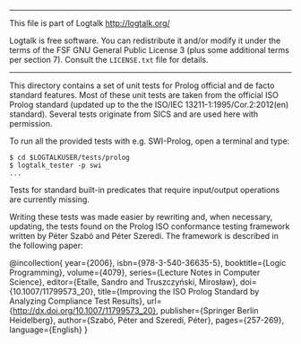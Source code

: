 ________________________________________________________________________

This file is part of Logtalk <http://logtalk.org/>  

Logtalk is free software. You can redistribute it and/or modify it under
the terms of the FSF GNU General Public License 3  (plus some additional
terms per section 7).        Consult the `LICENSE.txt` file for details.
________________________________________________________________________


This directory contains a set of unit tests for Prolog official and de facto
standard features. Most of these unit tests are taken from the official ISO
Prolog standard (updated up to the the ISO/IEC 13211-1:1995/Cor.2:2012(en)
standard). Several tests originate from SICS and are used here with permission.

To run all the provided tests with e.g. SWI-Prolog, open a terminal and type:

	$ cd $LOGTALKUSER/tests/prolog
	$ logtalk_tester -p swi
	...

Tests for standard built-in predicates that require input/output operations
are currently missing.

Writing these tests was made easier by rewriting and, when necessary, updating,
the tests found on the Prolog ISO conformance testing framework written by
Péter Szabó and Péter Szeredi. The framework is described in the following
paper:

@incollection{
	year={2006},
	isbn={978-3-540-36635-5},
	booktitle={Logic Programming},
	volume={4079},
	series={Lecture Notes in Computer Science},
	editor={Etalle, Sandro and Truszczyński, Mirosław},
	doi={10.1007/11799573_20},
	title={Improving the ISO Prolog Standard by Analyzing Compliance Test Results},
	url={http://dx.doi.org/10.1007/11799573_20},
	publisher={Springer Berlin Heidelberg},
	author={Szabó, Péter and Szeredi, Péter},
	pages={257-269},
	language={English}
}
